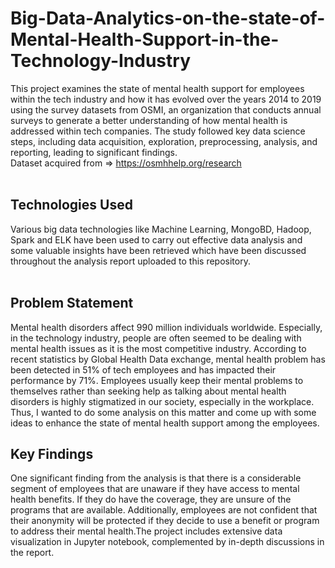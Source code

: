 # Big-Data-Analytics-on-the-state-of-Mental-Health-Support-in-the-Technology-Industry
This project examines the state of mental health support for employees within the tech industry and how it has evolved over the years 2014 to 2019 using the survey datasets from OSMI, an organization that conducts annual surveys to generate a better understanding of how mental health is addressed within tech companies. The study followed key data science steps, including data acquisition, exploration, preprocessing, analysis, and reporting, leading to significant findings.<br>
Dataset acquired from => https://osmhhelp.org/research <br> 
<br>

## Technologies Used 
Various big data technologies like Machine Learning, MongoBD, Hadoop, Spark and ELK have been used to carry out effective data analysis and some valuable insights have been retrieved which have been discussed throughout the analysis report uploaded to this repository. <br>
<br>

## Problem Statement
Mental health disorders affect 990 million individuals worldwide. 
Especially, in the technology industry, people are often seemed to be dealing with mental health issues as it is the most competitive industry. According to recent statistics by Global Health Data exchange, mental health problem has been detected in 51% of tech employees and has impacted their performance by 71%. Employees usually keep their mental problems to themselves rather than seeking help as talking about mental health disorders is highly stigmatized in our society, especially in the workplace. 
Thus, I wanted to do some analysis on this matter and come up with some ideas to enhance the state of mental health support among the employees.<br>

## Key Findings
One significant finding from the analysis is that there is a considerable segment of employees that are unaware if they have access to mental health benefits. If they do have the coverage, they are unsure of the programs that are available. Additionally, employees are not confident that their anonymity will be protected if they decide to use a benefit or program to address their mental health.The project includes extensive data visualization in Jupyter notebook, complemented by in-depth discussions in the report. 



